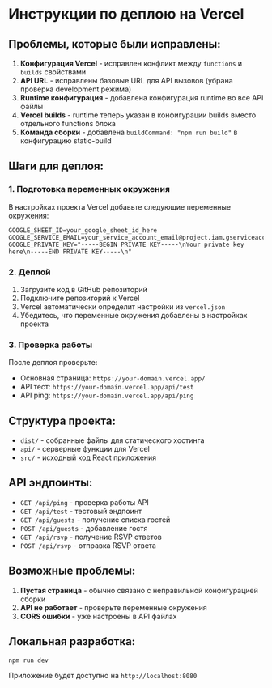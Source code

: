 # Инструкции по деплою на Vercel

## Проблемы, которые были исправлены:

1. **Конфигурация Vercel** - исправлен конфликт между `functions` и `builds` свойствами
2. **API URL** - исправлены базовые URL для API вызовов (убрана проверка development режима)
3. **Runtime конфигурация** - добавлена конфигурация runtime во все API файлы
4. **Vercel builds** - runtime теперь указан в конфигурации builds вместо отдельного functions блока
5. **Команда сборки** - добавлена `buildCommand: "npm run build"` в конфигурацию static-build

## Шаги для деплоя:

### 1. Подготовка переменных окружения
В настройках проекта Vercel добавьте следующие переменные окружения:

```
GOOGLE_SHEET_ID=your_google_sheet_id_here
GOOGLE_SERVICE_EMAIL=your_service_account_email@project.iam.gserviceaccount.com
GOOGLE_PRIVATE_KEY="-----BEGIN PRIVATE KEY-----\nYour private key here\n-----END PRIVATE KEY-----\n"
```

### 2. Деплой
1. Загрузите код в GitHub репозиторий
2. Подключите репозиторий к Vercel
3. Vercel автоматически определит настройки из `vercel.json`
4. Убедитесь, что переменные окружения добавлены в настройках проекта

### 3. Проверка работы
После деплоя проверьте:
- Основная страница: `https://your-domain.vercel.app/`
- API тест: `https://your-domain.vercel.app/api/test`
- API ping: `https://your-domain.vercel.app/api/ping`

## Структура проекта:

- `dist/` - собранные файлы для статического хостинга
- `api/` - серверные функции для Vercel
- `src/` - исходный код React приложения

## API эндпоинты:

- `GET /api/ping` - проверка работы API
- `GET /api/test` - тестовый эндпоинт
- `GET /api/guests` - получение списка гостей
- `POST /api/guests` - добавление гостя
- `GET /api/rsvp` - получение RSVP ответов
- `POST /api/rsvp` - отправка RSVP ответа

## Возможные проблемы:

1. **Пустая страница** - обычно связано с неправильной конфигурацией сборки
2. **API не работает** - проверьте переменные окружения
3. **CORS ошибки** - уже настроены в API файлах

## Локальная разработка:

```bash
npm run dev
```

Приложение будет доступно на `http://localhost:8080`
